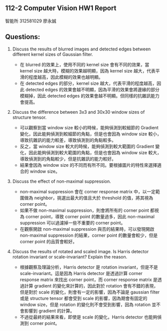 ## 112-2 Computer Vision HW1 Report

智能所 312581029 廖永誠

## Questions:

1. Discuss the results of blurred images and detected edges between different kernel sizes of Gaussian filter.

    - 在 blurred 的效果上，使用不同的 kernel size 會有不同的效果，當 kernel size 越大時，模糊的效果越明顯，因為 kernel size 越大，代表平滑的程度越高，因此模糊的效果也越明顯。
    - 在 detected edges 的部分，kernel size 越大，代表平滑的程度越高，因此 detected edges 的效果會越不明顯，因為平滑的效果會將邊緣的部分模糊掉，因此 detected edges 的效果會越不明顯。但同樣的抗雜訊能力會提高。

2. Discuss the difference between 3x3 and 30x30 window sizes of structure tensor.

    - 可以觀察到當 window size 較小的時候，能夠偵測到較細節的 Gradient 變化，因此能夠偵測到較細節的角點，但是也會因為 window size 較小，導致抗雜訊的能力較差，導致偵測到的角點較多。
    - 反之，當 window size 較大的時候，能夠偵測到較大範圍的 Gradient 變化，因此能夠偵測到較大範圍的角點，但是也會因為 window size 較大，導致偵測到的角點較少，但是抗雜訊的能力較好。
    - 結果會因為 window size 的不同而有所不同。要根據圖片的特性來選擇適合的 window size。
 
3. Discuss the effect of non-maximal suppression.

    - non-maximal suppression 會在 corner response matrix 中，以一定範圍做為 neighbor，挑選出最大的值且大於 threshold 的值，將其視為 corner point。
    - 如果不做 non-maximal suppression，則會將所有的 corner point 都視為 corner point，導致 corner point 的數量過多，因此 non-maximal suppression 可以過濾掉一些不重要的 corner point。
    - 在觀察開啟 non-maximal suppression 與否的結果時，可以發現開啟 non-maximal suppression 的結果，corner point 的數量會較少，但是 corner point 的品質會較好。

4. Discuss the results of rotated and scaled image. Is Harris detector rotation invariant or scale-invariant? Explain the reason.

    - 根據觀察及理論分析，Harris detector 是 rotation invariant，但是不是 scale-invariant。這是因為 Harris detector 是透過計算 corner response matrix 來找出 corner point，而 corner response matrix 是透過計算 gradient 的變化來計算的，因此對於 rotation 會有不錯的表現，但是對於 scale 的變化，則會有一定的影響，因為不論是 gaussian filter 或是 structure tensor 都會受到 scale 的影響，因為期會有固定的 window size，但是 rotation 的變化則不會受到影響，因為 rotation 並不會影響到 gradient 的計算。
    - 不過從最終的結果來看，即使是 scale 的變化，Harris detector 也能夠偵測到 corner point。